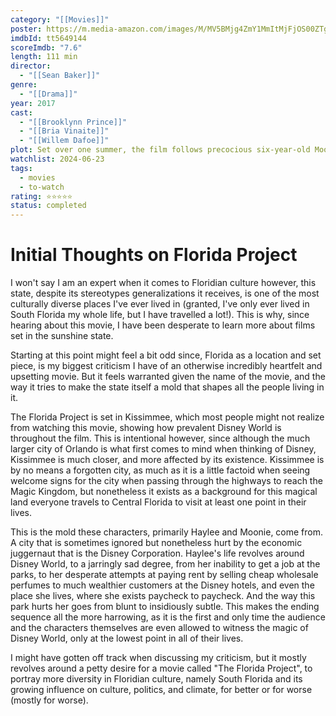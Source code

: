 ```yaml
---
category: "[[Movies]]"
poster: https://m.media-amazon.com/images/M/MV5BMjg4ZmY1MmItMjFjOS00ZTg2LWJjNDYtNDM2YmM2NzhiNmZhXkEyXkFqcGdeQXVyNTAzMTY4MDA@._V1_SX300.jpg
imdbId: tt5649144
scoreImdb: "7.6"
length: 111 min
director:
  - "[[Sean Baker]]"
genre:
  - "[[Drama]]"
year: 2017
cast:
  - "[[Brooklynn Prince]]"
  - "[[Bria Vinaite]]"
  - "[[Willem Dafoe]]"
plot: Set over one summer, the film follows precocious six-year-old Moonee as she courts mischief and adventure with her ragtag playmates and bonds with her rebellious but caring mother, all while living in the shadows of Walt Disney Wo...
watchlist: 2024-06-23
tags:
  - movies
  - to-watch
rating: ⭐⭐⭐⭐⭐
status: completed
---
```

# Initial Thoughts on Florida Project

I won't say I am an expert when it comes to Floridian culture however, this state, despite its stereotypes generalizations it receives, is one of the most culturally diverse places I've ever lived in (granted, I've only ever lived in South Florida my whole life, but I have travelled a lot!). This is why, since hearing about this movie, I have been desperate to learn more about films set in the sunshine state.

Starting at this point might feel a bit odd since, Florida as a location and set piece, is my biggest criticism I have of an otherwise incredibly heartfelt and upsetting movie. But it feels warranted given the name of the movie, and the way it tries to make the state itself a mold that shapes all the people living in it.

The Florida Project is set in Kissimmee, which most people might not realize from watching this movie, showing how prevalent Disney World is throughout the film. This is intentional however, since although the much larger city of Orlando is what first comes to mind when thinking of Disney, Kissimmee is much closer, and more affected by its existence. Kissimmee is by no means a forgotten city, as much as it is a little factoid when seeing welcome signs for the city when passing through the highways to reach the Magic Kingdom, but nonetheless it exists as a background for this magical land everyone travels to Central Florida to visit at least one point in their lives.

This is the mold these characters, primarily Haylee and Moonie, come from. A city that is sometimes ignored but nonetheless hurt by the economic juggernaut that is the Disney Corporation. Haylee's life revolves around Disney World, to a jarringly sad degree, from her inability to get a job at the parks, to her desperate attempts at paying rent by selling cheap wholesale perfumes to much wealthier customers at the Disney hotels, and even the place she lives, where she exists paycheck to paycheck. And the way this park hurts her goes from blunt to insidiously subtle. This makes the ending sequence all the more harrowing, as it is the first and only time the audience and the characters themselves are even allowed to witness the magic of Disney World, only at the lowest point in all of their lives.

I might have gotten off track when discussing my criticism, but it mostly revolves around a petty desire for a movie called "The Florida Project", to portray more diversity in Floridian culture, namely South Florida and its growing influence on culture, politics, and climate, for better or for worse (mostly for worse).